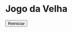 <!DOCTYPE html>
<html lang="pt-BR">
<head>
    <meta charset="UTF-8">
    <meta name="viewport" content="width=device-width, initial-scale=1.0">
    <title>Jogo da Velha</title>
    <link rel="stylesheet" href="style.css">
</head>
<body>
    <h1>Jogo da Velha</h1>
    <div class="tabuleiro">
        <div class="linha">
            <div class="celula" onclick="jogar(0)"></div>
            <div class="celula" onclick="jogar(1)"></div>
            <div class="celula" onclick="jogar(2)"></div>
        </div>
        <div class="linha">
            <div class="celula" onclick="jogar(3)"></div>
            <div class="celula" onclick="jogar(4)"></div>
            <div class="celula" onclick="jogar(5)"></div>
        </div>
        <div class="linha">
            <div class="celula" onclick="jogar(6)"></div>
            <div class="celula" onclick="jogar(7)"></div>
            <div class="celula" onclick="jogar(8)"></div>
        </div>
    </div>
    <button onclick="reiniciar()">Reiniciar</button>
    <script src="script.js"></script>
</body>
</html>
 
